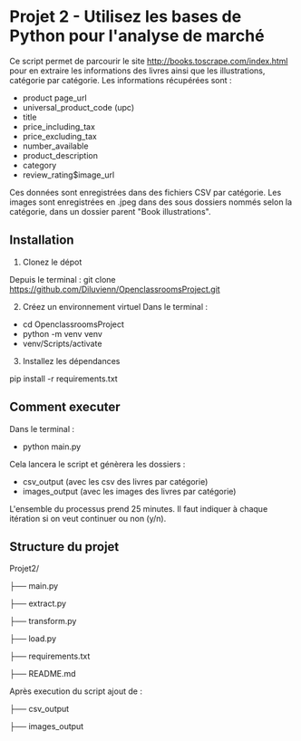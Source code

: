 # Projet 2 - Utilisez les bases de Python pour l'analyse de marché

Ce script permet de parcourir le site http://books.toscrape.com/index.html pour en extraire les informations 
des livres ainsi que les illustrations, catégorie par catégorie.
Les informations récupérées sont :
 - product page_url
 - universal_product_code (upc)
 - title
 - price_including_tax
 - price_excluding_tax
 - number_available
 - product_description
 - category
 - review_rating$image_url

Ces données sont enregistrées dans des fichiers CSV par catégorie.
Les images sont enregistrées en .jpeg dans des sous dossiers nommés selon la catégorie, dans un dossier parent 
"Book illustrations".

## Installation
1. Clonez le dépot

Depuis le terminal :
git clone https://github.com/Diluvienn/OpenclassroomsProject.git

2. Créez un environnement virtuel
Dans le terminal :
- cd OpenclassroomsProject
- python -m venv venv
- venv/Scripts/activate

3. Installez les dépendances 

pip install -r requirements.txt

## Comment executer
Dans le terminal :
- python main.py

Cela lancera le script et génèrera les dossiers :
- csv_output (avec les csv des livres par catégorie)
- images_output (avec les images des livres par catégorie)

L'ensemble du processus prend 25 minutes. 
Il faut indiquer à chaque itération si on veut continuer ou non (y/n).


## Structure du projet

Projet2/

├── main.py

├── extract.py

├── transform.py

├── load.py

├── requirements.txt

├── README.md

Après execution du script ajout de :

├── csv_output

├── images_output


